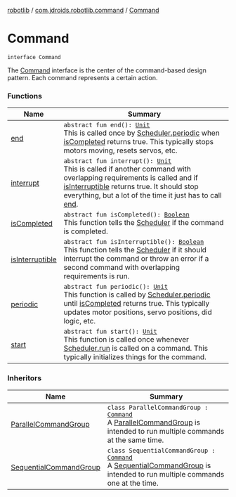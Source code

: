 [robotlib](../../index.md) / [com.jdroids.robotlib.command](../index.md) / [Command](./index.md)

# Command

`interface Command`

The [Command](./index.md) interface is the center of the command-based design pattern.
Each command represents a certain action.

### Functions

| Name | Summary |
|---|---|
| [end](end.md) | `abstract fun end(): `[`Unit`](https://kotlinlang.org/api/latest/jvm/stdlib/kotlin/-unit/index.html)<br>This is called once by [Scheduler.periodic](../-scheduler/periodic.md) when [isCompleted](is-completed.md) returns true. This typically stops motors moving, resets servos, etc. |
| [interrupt](interrupt.md) | `abstract fun interrupt(): `[`Unit`](https://kotlinlang.org/api/latest/jvm/stdlib/kotlin/-unit/index.html)<br>This is called if another command with overlapping requirements is called and if [isInterruptible](is-interruptible.md) returns true. It should stop everything, but a lot of the time it just has to call [end](end.md). |
| [isCompleted](is-completed.md) | `abstract fun isCompleted(): `[`Boolean`](https://kotlinlang.org/api/latest/jvm/stdlib/kotlin/-boolean/index.html)<br>This function tells the [Scheduler](../-scheduler/index.md) if the command is completed. |
| [isInterruptible](is-interruptible.md) | `abstract fun isInterruptible(): `[`Boolean`](https://kotlinlang.org/api/latest/jvm/stdlib/kotlin/-boolean/index.html)<br>This function tells the [Scheduler](../-scheduler/index.md) if it should interrupt the command or throw an error if a second command with overlapping requirements is run. |
| [periodic](periodic.md) | `abstract fun periodic(): `[`Unit`](https://kotlinlang.org/api/latest/jvm/stdlib/kotlin/-unit/index.html)<br>This function is called by [Scheduler.periodic](../-scheduler/periodic.md) until [isCompleted](is-completed.md) returns true. This typically updates motor positions, servo positions, did logic, etc. |
| [start](start.md) | `abstract fun start(): `[`Unit`](https://kotlinlang.org/api/latest/jvm/stdlib/kotlin/-unit/index.html)<br>This function is called once whenever [Scheduler.run](../-scheduler/run.md) is called on a command. This typically initializes things for the command. |

### Inheritors

| Name | Summary |
|---|---|
| [ParallelCommandGroup](../-parallel-command-group/index.md) | `class ParallelCommandGroup : `[`Command`](./index.md)<br>A [ParallelCommandGroup](../-parallel-command-group/index.md) is intended to run multiple commands at the same time. |
| [SequentialCommandGroup](../-sequential-command-group/index.md) | `class SequentialCommandGroup : `[`Command`](./index.md)<br>A [SequentialCommandGroup](../-sequential-command-group/index.md) is intended to run multiple commands one at the time. |
